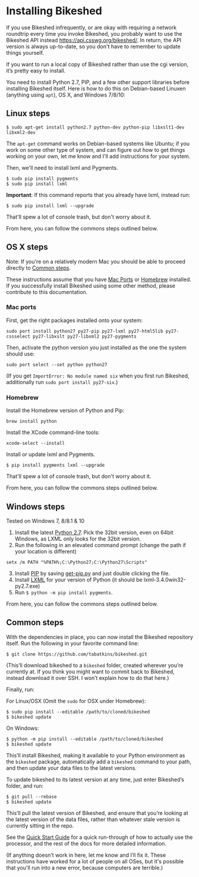 Installing Bikeshed
===================

If you use Bikeshed infrequently,
or are okay with requiring a network roundtrip every time you invoke Bikeshed,
you probably want to use the Bikeshed API instead <https://api.csswg.org/bikeshed/>.
In return, the API version is always up-to-date,
so you don't have to remember to update things yourself.

If you want to run a local copy of Bikeshed rather than use the cgi version, it’s pretty easy to install.

You need to install Python 2.7, PIP, and a few other support libraries before installing Bikeshed itself. Here is how to do this on Debian-based Linuxen (anything using `apt`), OS X, and Windows 7/8/10:

Linux steps
-----------

~~~~
$ sudo apt-get install python2.7 python-dev python-pip libxslt1-dev libxml2-dev
~~~~

The `apt-get` command works on Debian-based systems like Ubuntu; if you work on some other type of system, and can figure out how to get things working on your own, let me know and I'll add instructions for your system.

Then, we'll need to install lxml and Pygments.

~~~~
$ sudo pip install pygments
$ sudo pip install lxml
~~~~

**Important**: If this command reports that you already have lxml, instead run:

~~~~
$ sudo pip install lxml --upgrade
~~~~

That'll spew a lot of console trash, but don't worry about it.

From here, you can follow the commons steps outlined below.

OS X steps
----------

Note: If you're on a relatively modern Mac you should be able to proceed directly to [Common steps](#common-steps).

These instructions assume that you have [Mac Ports](https://www.macports.org/) or [Homebrew](http://brew.sh/) installed. If you successfully install Bikeshed using some other method, please contribute to this documentation.

### Mac ports

First, get the right packages installed onto your system:
~~~
sudo port install python27 py27-pip py27-lxml py27-html5lib py27-cssselect py27-libxslt py27-libxml2 py27-pygments
~~~

Then, activate the python version you just installed as the one the system should use:
~~~
sudo port select --set python python27
~~~

(If you get `ImportError: No module named six` when you first run Bikeshed, additionally run `sudo port install py27-six`.)

### Homebrew

Install the Homebrew version of Python and Pip:
~~~
brew install python
~~~

Install the XCode command-line tools:
~~~
xcode-select --install
~~~

Install or update lxml and Pygments.

~~~~
$ pip install pygments lxml --upgrade
~~~~

That'll spew a lot of console trash, but don't worry about it.

From here, you can follow the commons steps outlined below.

Windows steps
-----------

Tested on Windows 7, 8/8.1 & 10

1. Install the latest [Python 2.7](https://www.python.org/download/releases/2.7.8/). Pick the 32bit version, even on 64bit Windows, as LXML only looks for the 32bit version.
2. Run the following in an elevated command prompt (change the path if your location is different)
~~~
setx /m PATH "%PATH%;C:\Python27;C:\Python27\Scripts"
~~~
3. Install [PIP](https://pip.pypa.io/en/latest/installing.html) by saving [get-pip.py](https://bootstrap.pypa.io/get-pip.py) and just double clicking the file.
4. Install [LXML](https://pypi.python.org/pypi/lxml/3.4.4) for your version of Python (it should be lxml-3.4.0win32-py2.7.exe)
5. Run `$ python -m pip install pygments`.

From here, you can follow the commons steps outlined below.

Common steps
------------
With the dependencies in place, you can now install the Bikeshed repository itself.  Run the following in your favorite command line:

~~~~
$ git clone https://github.com/tabatkins/bikeshed.git
~~~~

(This’ll download bikeshed to a `bikeshed` folder, created wherever you’re currently at.  If you think you might want to commit back to Bikeshed, instead download it over SSH. I won’t explain how to do that here.)

Finally, run:

For Linux/OSX (Omit the `sudo` for OSX under Homebrew):

~~~~
$ sudo pip install --editable /path/to/cloned/bikeshed
$ bikeshed update
~~~~

On Windows:

~~~~
$ python -m pip install --editable /path/to/cloned/bikeshed
$ bikeshed update
~~~~

This’ll install Bikeshed, making it available to your Python environment as the `bikeshed` package,
automatically add a `bikeshed` command to your path,
and then update your data files to the latest versions.

To update bikeshed to its latest version at any time, just enter Bikeshed’s folder, and run:

~~~~
$ git pull --rebase
$ bikeshed update
~~~~

This’ll pull the latest version of Bikeshed, and ensure that you’re looking at the latest version of the data files, rather than whatever stale version is currently sitting in the repo.

See the [Quick Start Guide](quick-start.md) for a quick run-through of how to actually use the processor, and the rest of the docs for more detailed information.

(If anything doesn’t work in here, let me know and I’ll fix it.  These instructions have worked for a lot of people on all OSes, but it's possible that you'll run into a new error, because computers are terrible.)
